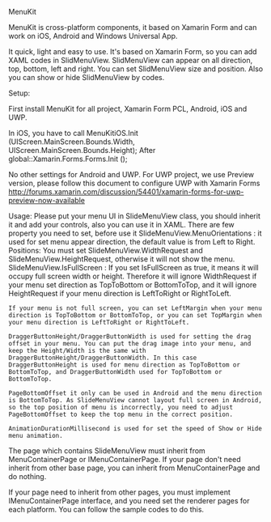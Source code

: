 MenuKit

MenuKit is cross-platform components, it based on Xamarin Form and can work on iOS, Android and Windows Universal App.

It quick, light and easy to use. It's based on Xamarin Form, so you can add XAML codes in SlidMenuView. SlidMenuView can appear on all direction, top, bottom, left and right. You can set SlidMenuView size and position. Also you can show or hide SlidMenuView by codes.

Setup:

First install MenuKit for all project, Xamarin Form PCL, Android, iOS and UWP.

In iOS, you have to call 
MenuKitiOS.Init (UIScreen.MainScreen.Bounds.Width, UIScreen.MainScreen.Bounds.Height);
After global::Xamarin.Forms.Forms.Init ();

No other settings for Android and UWP.
For UWP project, we use Preview version, please follow this document to configure UWP with Xamarin Forms
http://forums.xamarin.com/discussion/54401/xamarin-forms-for-uwp-preview-now-available

Usage:
Please put your menu UI in SlideMenuView class, you should inherit it and add your controls, also you can use it in XAML.
There are few property you need to set, before use it
	SlideMenuView.MenuOrientations : it used for set menu appear direction, the default value is from Left to Right.
	Positions:
	You must set SlideMenuView.WidthRequest and SlideMenuView.HeightRequest, otherwise it will not show the menu.
	SlideMenuView.IsFullScreen : If you set IsFullScreen as true, it means it will occupy full screen width or height. Therefore it will ignore WidthRequest if your menu set direction as TopToBottom or BottomToTop, and it will ignore HeightRequest if your menu direction is LeftToRight or RightToLeft.

	If your menu is not full screen, you can set LeftMargin when your menu direction is TopToBottom or BottomToTop, or you can set TopMargin when your menu direction is LeftToRight or RightToLeft.

	DraggerButtonHeight/DraggerButtonWidth is used for setting the drag offset in your menu. You can put the drag image into your menu, and keep the Height/Width is the same with DraggerButtonHeight/DraggerButtonWidth. In this case DraggerButtonHeight is used for menu direction as TopToBottom or BottomToTop, and DraggerButtonWidth used for TopToBottom or BottomToTop.

	PageBottomOffset it only can be used in Android and the menu direction is BottomToTop. As SlideMenuView cannot layout full screen in Android, so the top position of menu is incorrectly, you need to adjust PageBottomOffset to keep the top menu in the correct position.

	AnimationDurationMillisecond is used for set the speed of Show or Hide menu animation. 

The page which contains SlideMenuView must inherit from MenuContainerPage or IMenuContainerPage. If your page don't need inherit from other base page, you can inherit from MenuContainerPage and do nothing.

If your page need to inherit from other pages, you must implement IMenuContainerPage interface, and you need set the renderer pages for each platform. You can follow the sample codes to do this.



